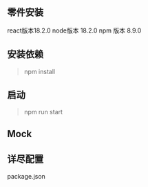 ## 零件安装
react版本18.2.0
node版本 18.2.0
npm 版本 8.9.0

## 安装依赖
> npm install

## 启动
> npm run start


## Mock

## 详尽配置
package.json
